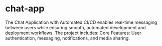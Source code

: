 # chat-app
The Chat Application with Automated CI/CD enables real-time messaging between users while ensuring smooth, automated development and deployment workflows. The project includes:  Core Features: User authentication, messaging, notifications, and media sharing. 
